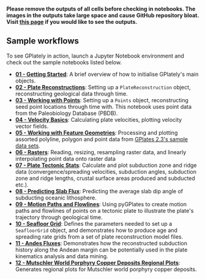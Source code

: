 **Please remove the outputs of all cells before checking in notebooks. The images in the outputs take large space and cause GitHub repository bloat. Visit [this page](https://gplates.github.io/gplately/sphinx-latest/html/examples.html) if you would like to see the outputs.**

## Sample workflows

To see GPlately in action, launch a Jupyter Notebook environment and check out the sample notebooks listed below.

- [**01 - Getting Started**](01-GettingStarted.ipynb): A brief overview of how to initialise GPlately's main objects.
- [**02 - Plate Reconstructions**](02-PlateReconstructions.ipynb): Setting up a `PlateReconstruction` object, reconstructing geological data through time.
- [**03 - Working with Points**](03-WorkingWithPoints.ipynb): Setting up a `Points` object, reconstructing seed point locations through time with. This notebook uses point data from the Paleobiology Database (PBDB).
- [**04 - Velocity Basics**](04-VelocityBasics.ipynb): Calculating plate velocities, plotting velocity vector fields.
- [**05 - Working with Feature Geometries**](05-WorkingWithFeatureGeometries.ipynb): Processing and plotting assorted polyline, polygon and point data from [GPlates 2.3's sample data sets](https://www.earthbyte.org/gplates-2-3-software-and-data-sets/).
- [**06 - Rasters**](06-Rasters.ipynb): Reading, resizing, resampling raster data, and linearly interpolating point data onto raster data
- [**07 - Plate Tectonic Stats**](07-WorkingWithPlateTectonicStats.ipynb): Calculate and plot subduction zone and ridge data (convergence/spreading velocities, subduction angles, subduction zone and ridge lengths, crustal surface areas produced and subducted etc.).
- [**08 - Predicting Slab Flux**](08-PredictingSlabFlux.ipynb): Predicting the average slab dip angle of subducting oceanic lithosphere.
- [**09 - Motion Paths and Flowlines**](09-CreatingMotionPathsAndFlowlines.ipynb): Using pyGPlates to create motion paths and flowlines of points on a tectonic plate to illustrate the plate's trajectory through geological time.
- [**10 - Seafloor Grid**](10-SeafloorGrids.ipynb): Defines the parameters needed to set up a `SeafloorGrid` object, and demonstrates how to produce age and spreading rate grids from a set of plate reconstruction model files.
- [**11 - Andes Fluxes**](11-AndesFluxes.ipynb): Demonstrates how the reconstructed subduction history along the Andean margin can be potentially used in the plate kinematics analysis and data mining.
- [**12 - Mutschler World Porphyry Copper Deposits Regional Plots**](12-MutschlerWorldPorphyryCopperDepositsRegionalPlots.ipynb): Generates regional plots for Mutschler world porphyry copper deposits.